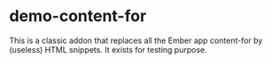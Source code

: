 # demo-content-for

This is a classic addon that replaces all the Ember app content-for by (useless) HTML snippets. It exists for testing purpose.